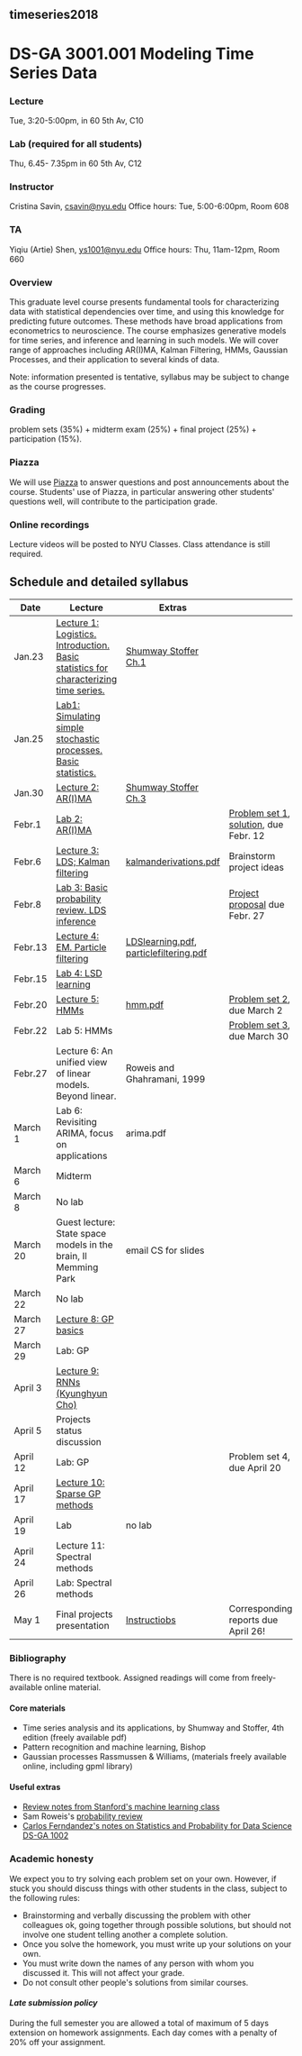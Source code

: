 ##  timeseries2018
#  DS-GA 3001.001  Modeling Time Series Data

### Lecture 
Tue, 3:20-5:00pm, in 60 5th Av, C10

### Lab (required for all students)
Thu, 6.45- 7.35pm in  60 5th Av, C12

###  Instructor 
Cristina Savin, csavin@nyu.edu
Office hours: Tue, 5:00-6:00pm, Room 608

### TA 
Yiqiu (Artie) Shen, ys1001@nyu.edu
Office hours: Thu, 11am-12pm, Room 660

### Overview
This graduate level course presents fundamental tools for characterizing data with statistical dependencies over time, and using this knowledge for predicting future outcomes. These methods have broad applications from econometrics to neuroscience. The course emphasizes generative models for time series, and inference and learning in such models. We will cover range of approaches including AR(I)MA, Kalman Filtering, HMMs, Gaussian Processes,  and their application to several kinds of data.

Note: information presented is tentative, syllabus may be subject to change as the course progresses.

### Grading
problem sets (35%) + midterm exam (25%) + final project (25%) + participation (15%). 

### Piazza 
We will use [Piazza]( https://piazza.com/nyu/spring2018/dsga3001008/home) to answer questions and post announcements about the course.  Students' use of Piazza, in particular answering other students' questions well, will contribute to the participation grade.

### Online recordings 
Lecture videos will be posted to NYU Classes. Class attendance is still required.

## Schedule and detailed syllabus

| Date | Lecture  | Extras | |
|----------|---------------|----------------|----------------|
|Jan.23| [Lecture 1: Logistics. Introduction.  Basic statistics for characterizing time series.](https://github.com/charlieblue17/timeseries2018/blob/master/slides/lecture1.pdf) | [Shumway Stoffer Ch.1](http://www.stat.pitt.edu/stoffer/tsa4/) | |
|Jan.25| [Lab1: Simulating simple stochastic processes. Basic statistics.](https://github.com/charlieblue17/timeseries2018/blob/master/lab/week1/lab-week-1.pdf) | | |
|Jan.30| [Lecture 2: AR(I)MA](https://github.com/charlieblue17/timeseries2018/blob/master/slides/lecture2.pdf) | [Shumway Stoffer Ch.3](http://www.stat.pitt.edu/stoffer/tsa4/) | |
|Febr.1| [Lab 2: AR(I)MA](https://github.com/charlieblue17/timeseries2018/tree/master/lab/week2) | | [Problem set 1](https://github.com/charlieblue17/timeseries2018/blob/master/homeworks/hw1.pdf), [solution](https://github.com/charlieblue17/timeseries2018/blob/master/homeworks/hw1_solution.pdf), due Febr. 12 |
|Febr.6| [Lecture 3: LDS; Kalman filtering](https://github.com/charlieblue17/timeseries2018/blob/master/slides/lecture3.pdf) | [kalmanderivations.pdf](https://github.com/charlieblue17/timeseries2018/blob/master/handouts/kalmanderivations.pdf) | Brainstorm project ideas |
|Febr.8| [Lab 3: Basic probability review. LDS inference](https://github.com/charlieblue17/timeseries2018/blob/master/lab/Lab3.pdf) | | [Project proposal](https://github.com/charlieblue17/timeseries2018/blob/master/handouts/projectproposal.pdf) due Febr. 27 |
|Febr.13 |[Lecture 4: EM. Particle filtering](https://github.com/charlieblue17/timeseries2018/blob/master/slides/lecture4.pdf) | [LDSlearning.pdf](https://github.com/charlieblue17/timeseries2018/blob/master/handouts/LDSlearning.pdf), [particlefiltering.pdf](https://github.com/charlieblue17/timeseries2018/blob/master/handouts/particlefiltering.pdf) | |
|Febr.15 |[Lab 4: LSD learning](https://github.com/charlieblue17/timeseries2018/blob/master/lab/week4/lab-week-4.pdf)  | |  |
|Febr.20 |[Lecture 5: HMMs](https://github.com/charlieblue17/timeseries2018/blob/master/slides/lecture5.pdf) | [hmm.pdf](https://github.com/charlieblue17/timeseries2018/blob/master/handouts/hmm.pdf) | [Problem set 2](https://github.com/charlieblue17/timeseries2018/blob/master/homeworks/hw2.pdf), due March 2|
|Febr.22| Lab 5: HMMs | | [Problem set 3](https://github.com/charlieblue17/timeseries2018/blob/master/homeworks/hw3.pdf), due March 30 |
|Febr.27 | Lecture 6: An unified view of linear models. Beyond linear. | Roweis and Ghahramani, 1999 |
|March 1 | Lab 6: Revisiting ARIMA, focus on applications | arima.pdf |
|March 6 | Midterm | | |
|March 8 | No lab | | |
|March 20| Guest lecture: State space models in the brain, Il Memming Park| email CS for slides| |
|March 22| No lab | | |
|March 27 | [Lecture 8: GP basics](https://github.com/charlieblue17/timeseries2018/blob/master/slides/lecture8.pdf) | | |
|March 29 | Lab: GP  | | |
|April 3 | [Lecture 9: RNNs (Kyunghyun Cho)](https://github.com/charlieblue17/timeseries2018/blob/master/slides/rnn_timeseries.pptx) | | |
|April 5| Projects status discussion | | |
|April 12| Lab: GP || Problem set 4, due April 20 |
|April 17| [Lecture 10: Sparse GP methods](https://github.com/charlieblue17/timeseries2018/blob/master/slides/lecture10.pdf)|||
|April 19| Lab | no lab ||
|April 24| Lecture 11: Spectral methods |||
|April 26| Lab: Spectral methods |||
|May 1| Final projects presentation | [Instructiobs](https://github.com/charlieblue17/timeseries2018/blob/master/projectwriteup.pdf) | Corresponding reports due April 26!|


### Bibliography
There is no required textbook. Assigned readings will come from freely-available online material.

#### Core materials
 - Time series analysis and its applications, by Shumway and Stoffer, 4th edition (freely available pdf)
 - Pattern recognition and machine learning, Bishop
 - Gaussian processes Rassmussen & Williams, (materials freely available online, including gpml library)

#### Useful extras
 - [Review notes from Stanford's machine learning class](http://cs229.stanford.edu/section/cs229-prob.pdf)
 - Sam Roweis's [probability review](http://cs.nyu.edu/%7Edsontag/courses/ml12/notes/probx.pdf)
 - [Carlos Ferndandez's notes on Statistics and Probability for Data Science DS-GA 1002](http://www.cims.nyu.edu/~cfgranda/pages/stuff/probability_stats_for_DS.pdf) 

### Academic honesty

We expect you to try solving each problem set on your own. However, if  stuck  you should discuss things with other students in the class, subject to the following rules:
  - Brainstorming and verbally discussing the problem with other colleagues ok, going together through possible solutions, but should not involve one student telling another a complete solution.
  - Once you solve the homework, you must write up your solutions on your own.
  - You must write down the names of any person with whom you discussed it. This will not affect your grade.
  - Do not consult other people's solutions from similar courses.

#### *Late submission policy*
During the full semester you are allowed a total of maximum of 5 days extension on homework assignments. Each day comes with a  penalty of 20% off your assignment.
